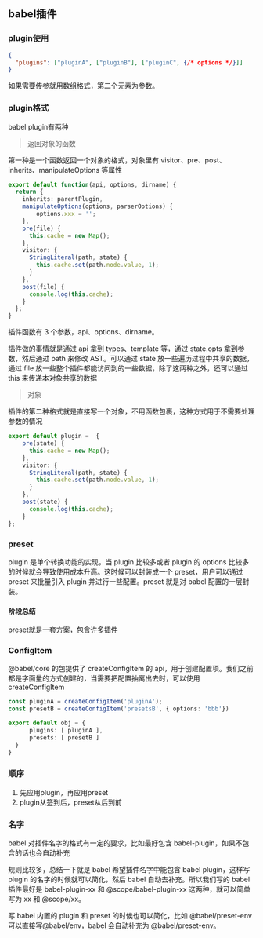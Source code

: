 ## babel插件

### plugin使用

```json
{
  "plugins": ["pluginA", ["pluginB"], ["pluginC", {/* options */}]]
}
```
如果需要传参就用数组格式，第二个元素为参数。

### plugin格式
babel plugin有两种

> 返回对象的函数

第一种是一个函数返回一个对象的格式，对象里有 visitor、pre、post、inherits、manipulateOptions 等属性

```ts
export default function(api, options, dirname) {
  return {
    inherits: parentPlugin,
    manipulateOptions(options, parserOptions) {
        options.xxx = '';
    },
    pre(file) {
      this.cache = new Map();
    },
    visitor: {
      StringLiteral(path, state) {
        this.cache.set(path.node.value, 1);
      }
    },
    post(file) {
      console.log(this.cache);
    }
  };
} 
```

插件函数有 3 个参数，api、options、dirname。

插件做的事情就是通过 api 拿到 types、template 等，通过 state.opts 拿到参数，然后通过 path 来修改 AST。可以通过 state 放一些遍历过程中共享的数据，通过 file 放一些整个插件都能访问到的一些数据，除了这两种之外，还可以通过 this 来传递本对象共享的数据

> 对象

插件的第二种格式就是直接写一个对象，不用函数包裹，这种方式用于不需要处理参数的情况

```ts
export default plugin =  {
    pre(state) {
      this.cache = new Map();
    },
    visitor: {
      StringLiteral(path, state) {
        this.cache.set(path.node.value, 1);
      }
    },
    post(state) {
      console.log(this.cache);
    }
};
```

### preset

plugin 是单个转换功能的实现，当 plugin 比较多或者 plugin 的 options 比较多的时候就会导致使用成本升高。这时候可以封装成一个 preset，用户可以通过 preset 来批量引入 plugin 并进行一些配置。preset 就是对 babel 配置的一层封装。

#### 阶段总结
preset就是一套方案，包含许多插件

### ConfigItem
@babel/core 的包提供了 createConfigItem 的 api，用于创建配置项。我们之前都是字面量的方式创建的，当需要把配置抽离出去时，可以使用 createConfigItem

```ts
const pluginA = createConfigItem('pluginA');
const presetB = createConfigItem('presetsB', { options: 'bbb'})

export default obj = {
      plugins: [ pluginA ],
      presets: [ presetB ]
  }
}
```

### 顺序
1. 先应用plugin，再应用preset
2. plugin从签到后，preset从后到前

### 名字
babel 对插件名字的格式有一定的要求，比如最好包含 babel-plugin，如果不包含的话也会自动补充

规则比较多，总结一下就是 babel 希望插件名字中能包含 babel plugin，这样写 plugin 的名字的时候就可以简化，然后 babel 自动去补充。所以我们写的 babel 插件最好是 babel-plugin-xx 和 @scope/babel-plugin-xx 这两种，就可以简单写为 xx 和 @scope/xx。

写 babel 内置的 plugin 和 preset 的时候也可以简化，比如 @babel/preset-env 可以直接写@babel/env，babel 会自动补充为 @babel/preset-env。